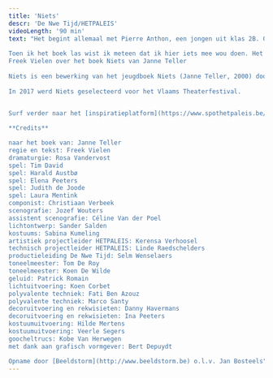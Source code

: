 ```yaml
---
title: 'Niets'
descr: 'De Nwe Tijd/HETPALEIS'
videoLength: '90 min'
text: "Het begint allemaal met Pierre Anthon, een jongen uit klas 2B. Op een dag staat hij op, pakt zijn tas en zegt kalm: ‘Er bestaat niets van betekenis, dat had ik al lang door. En daarom heeft het geen zin om iets te doen, dat heb ik net begrepen.’ Hij stopt zijn boeken in zijn tas, loopt de klas uit en gaat in een pruimenboom zitten. Zijn klasgenoten pikken dit niet. Ze besluiten hem te laten zien dat hij het fout heeft. In een verlaten loods aan de rand van het dorp beginnen ze een Berg van Betekenis te bouwen. Om beurten moet iemand iets afstaan wat hem of haar dierbaar is. Elk offer heeft een nieuw en groter offer tot gevolg. Wat onschuldig begint, krijgt algauw een dramatische wending ...  
  
Toen ik het boek las wist ik meteen dat ik hier iets mee wou doen. Het is zo’n extreem boek en zo gruwelijk in zijn onverbiddelijkheid dat ik er door geprikkeld werd. Ik wou er iets tegenover zetten. Net als de klas wou ik direct bewijzen dat er wel zinvolle dingen bestaan. Dat niet alles waardeloos is. En zo begon ik samen met mijn dramaturge Rosa Vandervost en een fantastische cast mijn eigen Berg van Betekenis te maken.  
Freek Vielen over het boek Niets van Janne Teller  
  
Niets is een bewerking van het jeugdboek Niets (Janne Teller, 2000) door auteur en theatermaker Freek Vielen.  
  
In 2017 werd Niets geselecteerd voor het Vlaams Theaterfestival.

  
Surf verder naar het [inspiratieplatform](https://www.spothetpaleis.be/spot/niets/) van hetpaleis voor meer plezier rond Niets.

**Credits**

naar het boek van: Janne Teller  
regie en tekst: Freek Vielen  
dramaturgie: Rosa Vandervost  
spel: Tim David  
spel: Harald Austbø  
spel: Elena Peeters  
spel: Judith de Joode  
spel: Laura Mentink  
componist: Christiaan Verbeek  
scenografie: Jozef Wouters  
assistent scenografie: Céline Van der Poel  
lichtontwerp: Sander Salden  
kostuums: Sabina Kumeling  
artistiek projectleider HETPALEIS: Kerensa Verhoosel  
technisch projectleider HETPALEIS: Linde Raedschelders  
productieleiding De Nwe Tijd: Selm Wenselaers  
toneelmeester: Tom De Roy  
toneelmeester: Koen De Wilde  
geluid: Patrick Romain  
lichtuitvoering: Koen Corbet  
polyvalente techniek: Fati Ben Azouz  
polyvalente techniek: Marco Santy  
decoruitvoering en rekwisieten: Danny Havermans  
decoruitvoering en rekwisieten: Ina Peeters  
kostuumuitvoering: Hilde Mertens  
kostuumuitvoering: Veerle Segers  
goocheltrucs: Kobe Van Herwegen  
met dank aan grafisch vormgever: Bert Depuydt

Opname door [Beeldstorm](http://www.beeldstorm.be) o.l.v. Jan Bosteels"
---
```

